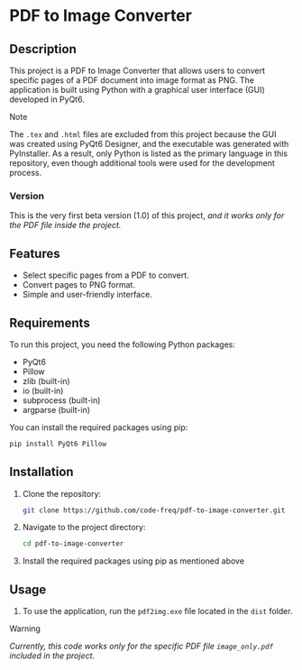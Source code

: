 # PDF to Image Converter

## Description
This project is a PDF to Image Converter that allows users to convert specific pages of a PDF document into image format as PNG. The application is built using Python with a graphical user interface (GUI) developed in PyQt6. 

> [!NOTE]
> The ```.tex``` and ```.html``` files are excluded from this project because the GUI was created using PyQt6 Designer, and the executable was generated with PyInstaller. As a result, only Python is listed as the primary language in this repository, even though additional tools were used for the development process.

### Version
This is the very first beta version (1.0) of this project, _and it works only for the PDF file inside the project._

## Features
- Select specific pages from a PDF to convert.
- Convert pages to PNG format.
- Simple and user-friendly interface.

## Requirements
To run this project, you need the following Python packages:
- PyQt6
- Pillow
- zlib (built-in)
- io (built-in)
- subprocess (built-in)
- argparse (built-in)

You can install the required packages using pip:

```bash
pip install PyQt6 Pillow
```
## Installation
1. Clone the repository:
   ```bash
   git clone https://github.com/code-freq/pdf-to-image-converter.git
   ```
2. Navigate to the project directory:
   ```bash
   cd pdf-to-image-converter
   ```
3. Install the required packages using pip as mentioned above
   
## Usage
1. To use the application, run the ```pdf2img.exe``` file located in the ```dist``` folder.

> [!WARNING]
> *Currently, this code works only for the specific PDF file _```image_only.pdf```_ included in the project.*

